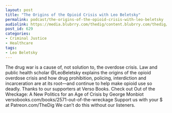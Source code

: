 ```yaml
---
layout: post
title: "The Origins of the Opioid Crisis with Leo Beletsky"
permalink: podcast/the-origins-of-the-opioid-crisis-with-leo-beletsky
audiolink: https://media.blubrry.com/thedig/content.blubrry.com/thedig/The_Dig_-_EP_71_-_Beletsky.mp3
post_id: 629
categories: 
- Criminal Justice
- Healthcare
tags: 
- Leo Beletsky
---
```


The drug war is a cause of, not solution to, the overdose crisis. Law and public health scholar @LeoBeletsky explains the origins of the opioid overdose crisis and how drug prohibition, policing, interdiction and incarceration are at its root—and continue to help make opioid use so deadly. Thanks to our supporters at Verso Books. Check out Out of the Wreckage: A New Politics for an Age of Crisis by George Monbiot versobooks.com/books/2571-out-of-the-wreckage Support us with your $ at Patreon.com/TheDig We can’t do this without our listeners.